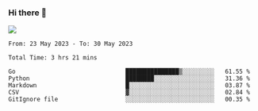### Hi there 👋️

![](https://komarev.com/ghpvc/?username=Loner1024)

<!--START_SECTION:waka-->

```text
From: 23 May 2023 - To: 30 May 2023

Total Time: 3 hrs 21 mins

Go                               ███████████████▒░░░░░░░░░   61.55 %
Python                           ████████░░░░░░░░░░░░░░░░░   31.36 %
Markdown                         █░░░░░░░░░░░░░░░░░░░░░░░░   03.87 %
CSV                              ▓░░░░░░░░░░░░░░░░░░░░░░░░   02.84 %
GitIgnore file                   ░░░░░░░░░░░░░░░░░░░░░░░░░   00.35 %
```

<!--END_SECTION:waka-->



